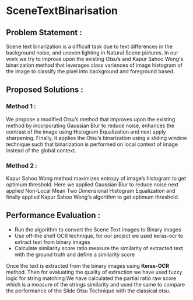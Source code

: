 # SceneTextBinarisation

## Problem Statement : 

Scene text binarization is a difficult task due to text differences in the background noise, and uneven lighting in Natural Scene pictures. In our work we try to improve upon the existing Otsu’s and Kapur Sahoo Wong's binarization method that leverages class variances of image histogram of the image to classify the pixel into background and foreground based. 

## Proposed Solutions : 

### Method 1 : 
We propose a modified Otsu’s method that improves upon the existing method by incorporating Gaussian Blur to reduce noise, enhances the contrast of the image using Histogram Equalization and next apply sharpening. Finally, it applies the Otsu’s binarization using a sliding window technique such that binarization is performed on local context of image instead of the global context. 

### Method 2 : 
Kapur Sahoo Wong method maximizes entropy of image’s histogram to get optimum threshold. Here we applied Gaussian Blur to reduce noise next applied Non-Local Mean Two Dimensional Histogram Equalization and finally applied Kapur Sahoo Wong's algorithm to get optimum threshold.


## Performance Evaluation :

* Run the algorithm to convert the Scene Text images to Binary images 
* Use off-the shelf OCR technique, for our project we used keras-ocr to extract text from binary images
* Calculate similarity score ratio measure the similarity of extracted text with the ground truth and define a similarity score
 
Once the text is extracted from the binary images using **Keras-OCR** method. Then for evaluating the quality of extraction we have used fuzzy logic for string matching.We have calculated the partial ratio raw score which is a measure of the strings similarity and used the same to compare the performance of the Slide Otsu Technique with the classical otsu.

